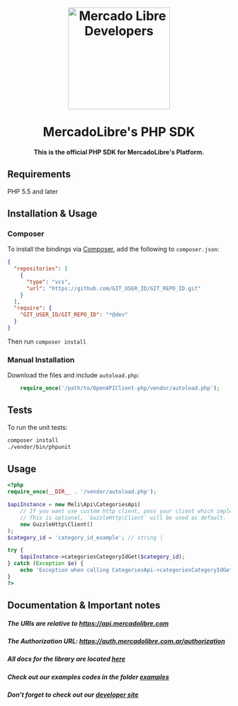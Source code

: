 <h1 align="center">
  <a href="https://developers.mercadolibre.com">
    <img src="https://user-images.githubusercontent.com/1153516/29861072-689ec57e-8d3e-11e7-8368-dd923543258f.jpg" alt="Mercado Libre Developers" width="230"></a>
  </a>
  <br><br>
  MercadoLibre's PHP SDK
  <br>
</h1>

<h4 align="center">This is the official PHP SDK for MercadoLibre's Platform.</h4>


## Requirements

PHP 5.5 and later

## Installation & Usage

### Composer

To install the bindings via [Composer](http://getcomposer.org/), add the following to `composer.json`:

```json
{
  "repositories": [
    {
      "type": "vcs",
      "url": "https://github.com/GIT_USER_ID/GIT_REPO_ID.git"
    }
  ],
  "require": {
    "GIT_USER_ID/GIT_REPO_ID": "*@dev"
  }
}
```

Then run `composer install`

### Manual Installation

Download the files and include `autoload.php`:

```php
    require_once('/path/to/OpenAPIClient-php/vendor/autoload.php');
```

## Tests

To run the unit tests:

```bash
composer install
./vendor/bin/phpunit
```

## Usage

```php
<?php
require_once(__DIR__ . '/vendor/autoload.php');

$apiInstance = new Meli\Api\CategoriesApi(
    // If you want use custom http client, pass your client which implements `GuzzleHttp\ClientInterface`.
    // This is optional, `GuzzleHttp\Client` will be used as default.
    new GuzzleHttp\Client()
);
$category_id = 'category_id_example'; // string | 

try {
    $apiInstance->categoriesCategoryIdGet($category_id);
} catch (Exception $e) {
    echo 'Exception when calling CategoriesApi->categoriesCategoryIdGet: ', $e->getMessage(), PHP_EOL;
}
?>
```

## Documentation & Important notes

##### The URIs are relative to https://api.mercadolibre.com

##### The Authorization URL: https://auth.mercadolibre.com.ar/authorization

#####  All docs for the library are located [here](https://github.com/mercadolibre/php-sdk/tree/master/docs)

#####  Check out our examples codes in the folder [examples](https://github.com/mercadolibre/php-sdk/tree/master/examples)

##### Don’t forget to check out our [developer site](https://developers.mercadolibre.com/)
